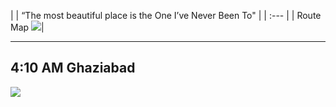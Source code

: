 | | “The most beautiful place is the One I’ve Never Been To" |
| :--- |
| Route Map ![](https://github.com/inbravo/travel/blob/master/january-2019/images/route-map.jpg)|

---

##  4:10 AM Ghaziabad

![](https://github.com/inbravo/travel/blob/master/september-2017/images/IMG_20170909_084635.jpg)
